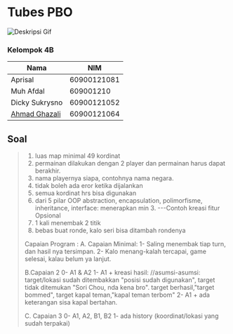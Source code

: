 # Tubes PBO
![Deskripsi Gif](https://media.giphy.com/media/13HgwGsXF0aiGY/giphy.gif)

### Kelompok 4B
| Nama | NIM |
|--|--|
| Aprisal| 60900121081 | 
| Muh Afdal | 609001210 | 609001210 |
| Dicky Sukrysno | 60900121052|
| [Ahmad Ghazali](github.com/cipaxdragon) | 60900121064  |


## Soal

> 1. luas map minimal 49 kordinat
> 2. permainan dilakukan dengan 2 player dan permainan harus dapat berakhir.
> 3. nama playernya siapa, contohnya nama negara.
> 4. tidak boleh ada eror ketika dijalankan
> 5. semua kordinat hrs bisa digunakan 
> 6. dari 5 pilar OOP abstraction, encapsulation, polimorfisme, inheritance, interface: menerapkan min 3. 
> ---Contoh kreasi fitur Opsional
> 7. 1 kali menembak 2 titik
> 8. bebas buat ronde, kalo seri bisa ditambah rondenya
> 
> Capaian Program :
> A. Capaian Minimal:
> 1- Saling menembak tiap turn, dan hasil nya tersimpan.
> 2- Kalo menang-kalah tercapai, game selesai, kalau belum ya lanjut.
> 
> B.Capaian 2
> 0- A1 & A2
> 1- A1 + kreasi hasil:
>   //asumsi-asumsi:
>   target/lokasi sudah ditembakkan "posisi sudah digunakan",
>   target tidak ditemukan "Sori Chou, nda kena bro".
>   target berhasil,"target bommed",
>   target kapal teman,"kapal teman terbom"
> 2- A1 + ada keterangan sisa kapal bertahan.
> 
> C. Capaian 3
> 0- A1, A2, B1, B2
> 1- ada history (koordinat/lokasi yang sudah terpakai)




